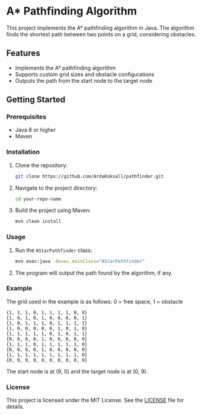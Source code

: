 # A\* Pathfinding Algorithm

This project implements the A\* pathfinding algorithm in Java. The algorithm finds the shortest path between two points on a grid, considering obstacles.

## Features

- Implements the A\* pathfinding algorithm
- Supports custom grid sizes and obstacle configurations
- Outputs the path from the start node to the target node

## Getting Started

### Prerequisites

- Java 8 or higher
- Maven

### Installation

1. Clone the repository:
    ```sh
    git clone https://github.com/ArdaKoksall/pathfinder.git
    ```
2. Navigate to the project directory:
    ```sh
    cd your-repo-name
    ```
3. Build the project using Maven:
    ```sh
    mvn clean install
    ```

### Usage

1. Run the `AStarPathfinder` class:
    ```sh
    mvn exec:java -Dexec.mainClass="AStarPathfinder"
    ```

2. The program will output the path found by the algorithm, if any.

### Example

The grid used in the example is as follows:
0 = free space, 1 = obstacle
    
```
{1, 1, 1, 0, 1, 1, 1, 1, 0, 0} 
{1, 0, 1, 0, 1, 0, 0, 0, 0, 1}
{1, 0, 1, 1, 1, 0, 1, 1, 1, 1}
{1, 0, 0, 0, 0, 0, 1, 0, 1, 0}
{1, 1, 1, 1, 1, 0, 1, 0, 1, 1}
{0, 0, 0, 0, 1, 0, 0, 0, 0, 0}
{1, 1, 1, 0, 1, 1, 1, 1, 1, 0}
{0, 0, 0, 0, 1, 0, 0, 0, 0, 0}
{1, 1, 1, 1, 1, 1, 1, 1, 1, 0}
{0, 0, 0, 0, 0, 0, 0, 0, 0, 0}
```
    

The start node is at (9, 0) and the target node is at (0, 9).

### License

This project is licensed under the MIT License. See the [LICENSE](LICENSE) file for details.
